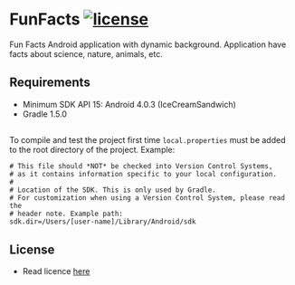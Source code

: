 # FunFacts [![license](https://img.shields.io/github/license/mashape/apistatus.svg?maxAge=2592000)](LICENSE)

Fun Facts Android application with dynamic background. Application have facts about science, nature, animals, etc.

## Requirements

- Minimum SDK API 15: Android 4.0.3 (IceCreamSandwich)
- Gradle 1.5.0

##

To compile and test the project first time `local.properties` must be added to the root directory of the project. Example:

    # This file should *NOT* be checked into Version Control Systems,
    # as it contains information specific to your local configuration.
    #
    # Location of the SDK. This is only used by Gradle.
    # For customization when using a Version Control System, please read the
    # header note. Example path:
    sdk.dir=/Users/[user-name]/Library/Android/sdk

## License
  
  - Read licence [here](https://github.com/valerysamovich/FunFacts/blob/master/LICENSE)
  
